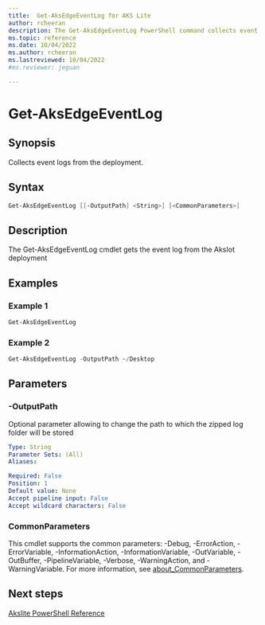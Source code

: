 ```yaml
---
title:  Get-AksEdgeEventLog for AKS Lite
author: rcheeran
description: The Get-AksEdgeEventLog PowerShell command collects event logs from the deployment.
ms.topic: reference
ms.date: 10/04/2022
ms.author: rcheeran 
ms.lastreviewed: 10/04/2022
#ms.reviewer: jeguan

---
```


# Get-AksEdgeEventLog

## Synopsis
Collects event logs from the deployment.

## Syntax

```powershell
Get-AksEdgeEventLog [[-OutputPath] <String>] [<CommonParameters>]
```

## Description
The Get-AksEdgeEventLog cmdlet gets the event log from the AksIot deployment

## Examples

### Example 1
```powershell
Get-AksEdgeEventLog
```

### Example 2
```powershell
Get-AksEdgeEventLog -OutputPath ~/Desktop
```

## Parameters

### -OutputPath
Optional parameter allowing to change the path to which the zipped log folder will be stored

```yaml
Type: String
Parameter Sets: (All)
Aliases:

Required: False
Position: 1
Default value: None
Accept pipeline input: False
Accept wildcard characters: False
```

### CommonParameters
This cmdlet supports the common parameters: -Debug, -ErrorAction, -ErrorVariable, -InformationAction, -InformationVariable, -OutVariable, -OutBuffer, -PipelineVariable, -Verbose, -WarningAction, and -WarningVariable. For more information, see [about_CommonParameters](https://go.microsoft.com/fwlink/?LinkID=113216).

## Next steps

[Akslite PowerShell Reference](./index.md)
